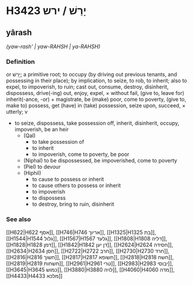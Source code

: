 # H3423 יָרַשׁ / ירש

## yârash

_(yaw-rash' | yaw-RAHSH | ya-RAHSH)_

### Definition

or יָרֵשׁ; a primitive root; to occupy (by driving out previous tenants, and possessing in their place); by implication, to seize, to rob, to inherit; also to expel, to impoverish, to ruin; cast out, consume, destroy, disinherit, dispossess, drive(-ing) out, enjoy, expel, × without fail, (give to, leave for) inherit(-ance, -or) + magistrate, be (make) poor, come to poverty, (give to, make to) possess, get (have) in (take) possession, seize upon, succeed, × utterly; v

- to seize, dispossess, take possession off, inherit, disinherit, occupy, impoverish, be an heir
  - (Qal)
    - to take possession of
    - to inherit
    - to impoverish, come to poverty, be poor
  - (Niphal) to be dispossessed, be impoverished, come to poverty
  - (Piel) to devour
  - (Hiphil)
    - to cause to possess or inherit
    - to cause others to possess or inherit
    - to impoverish
    - to dispossess
    - to destroy, bring to ruin, disinherit

### See also

[[H622|H622 אסף]], [[H746|H746 אריוך]], [[H1325|H1325 בת]], [[H1544|H1544 גלול]], [[H1567|H1567 גלעד]], [[H1808|H1808 דליה]], [[H1828|H1828 דמן]], [[H1842|H1842 דן יען]], [[H2624|H2624 חסידה]], [[H2634|H2634 חסן]], [[H2722|H2722 חרב]], [[H2730|H2730 חרד]], [[H2816|H2816 חשוך]], [[H2817|H2817 חשופא]], [[H2818|H2818 חשח]], [[H2819|H2819 חשחות]], [[H2961|H2961 טרי]], [[H2983|H2983 יבוסי]], [[H3645|H3645 כמוש]], [[H3880|H3880 לויה]], [[H4060|H4060 מדה]], [[H4433|H4433 מלכא]]

